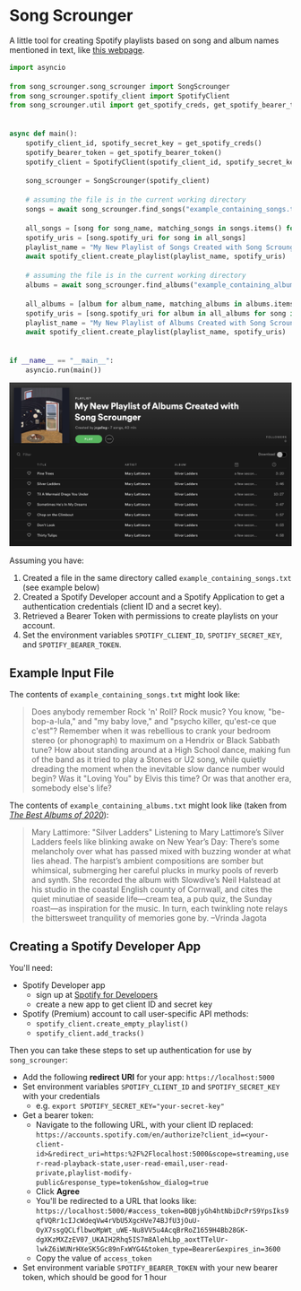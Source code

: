 # Song Scrounger
A little tool for creating Spotify playlists based on song and album names mentioned in text, like [this webpage](http://www.dntownsend.com/Site/Rock/4unrest.htm).

```python
import asyncio

from song_scrounger.song_scrounger import SongScrounger
from song_scrounger.spotify_client import SpotifyClient
from song_scrounger.util import get_spotify_creds, get_spotify_bearer_token


async def main():
    spotify_client_id, spotify_secret_key = get_spotify_creds()
    spotify_bearer_token = get_spotify_bearer_token()
    spotify_client = SpotifyClient(spotify_client_id, spotify_secret_key, spotify_bearer_token)

    song_scrounger = SongScrounger(spotify_client)

    # assuming the file is in the current working directory
    songs = await song_scrounger.find_songs("example_containing_songs.txt")

    all_songs = [song for song_name, matching_songs in songs.items() for song in matching_songs]
    spotify_uris = [song.spotify_uri for song in all_songs]
    playlist_name = "My New Playlist of Songs Created with Song Scrounger"
    await spotify_client.create_playlist(playlist_name, spotify_uris)

    # assuming the file is in the current working directory
    albums = await song_scrounger.find_albums("example_containing_albums.txt")

    all_albums = [album for album_name, matching_albums in albums.items() for album in matching_albums]
    spotify_uris = [song.spotify_uri for album in all_albums for song in album.songs]
    playlist_name = "My New Playlist of Albums Created with Song Scrounger"
    await spotify_client.create_playlist(playlist_name, spotify_uris)


if __name__ == "__main__":
    asyncio.run(main())
```

![Spotify Playlist](https://github.com/okjuan/song-scrounger/raw/master/imgs/spotify_album_playlist_screenshot.png)

Assuming you have:
1. Created a file in the same directory called `example_containing_songs.txt` (see example below)
2. Created a Spotify Developer account and a Spotify Application to get a authentication credentials (client ID and a secret key).
3. Retrieved a Bearer Token with permissions to create playlists on your account.
4. Set the environment variables `SPOTIFY_CLIENT_ID`, `SPOTIFY_SECRET_KEY`, and `SPOTIFY_BEARER_TOKEN`.

## Example Input File
The contents of `example_containing_songs.txt` might look like:
> Does anybody remember Rock 'n' Roll? Rock music? You know, "be-bop-a-lula," and "my baby love," and "psycho killer, qu'est-ce que c'est"? Remember when it was rebellious to crank your bedroom stereo (or phonograph) to maximum on a Hendrix or Black Sabbath tune? How about standing around at a High School dance, making fun of the band as it tried to play a Stones or U2 song, while quietly dreading the moment when the inevitable slow dance number would begin? Was it "Loving You" by Elvis this time? Or was that another era, somebody else's life?

The contents of `example_containing_albums.txt` might look like (taken from [*The Best Albums of 2020*](https://pitchfork.com/features/lists-and-guides/best-albums-2020/)):
> Mary Lattimore: "Silver Ladders"
> Listening to Mary Lattimore’s Silver Ladders feels like blinking awake on New Year’s Day: There’s some melancholy over what has passed mixed with buzzing wonder at what lies ahead. The harpist’s ambient compositions are somber but whimsical, submerging her careful plucks in murky pools of reverb and synth. She recorded the album with Slowdive’s Neil Halstead at his studio in the coastal English county of Cornwall, and cites the quiet minutiae of seaside life—cream tea, a pub quiz, the Sunday roast—as inspiration for the music. In turn, each twinkling note relays the bittersweet tranquility of memories gone by. –Vrinda Jagota

## Creating a Spotify Developer App
You'll need:
* Spotify Developer app
  * sign up at [Spotify for Developers](https://developer.spotify.com/)
  * create a new app to get client ID and secret key
* Spotify (Premium) account to call user-specific API methods:
    * `spotify_client.create_empty_playlist()`
    * `spotify_client.add_tracks()`

Then you can take these steps to set up authentication for use by `song_scrounger`:
* Add the following **redirect URI** for your app: `https://localhost:5000`
* Set environment variables `SPOTIFY_CLIENT_ID` and `SPOTIFY_SECRET_KEY` with your credentials
  * e.g. `export SPOTIFY_SECRET_KEY="your-secret-key"`
* Get a bearer token:
  * Navigate to the following URL, with your client ID replaced: `https://accounts.spotify.com/en/authorize?client_id=<your-client-id>&redirect_uri=https:%2F%2Flocalhost:5000&scope=streaming,user-read-playback-state,user-read-email,user-read-private,playlist-modify-public&response_type=token&show_dialog=true`
  * Click **Agree**
  * You'll be redirected to a URL that looks like: `https://localhost:5000/#access_token=BQBjyGh4htNbiDcPrS9YpsIks9qfVQRr1cIJcWdeqVw4rVbU5XgcHVe74BJfU3jOuU-OyX7ssgQCLflbwoMpWt_uWE-Nu8VV5u4AcqBrRoZ1659H4Bb28GK-dgXKzMXZzEV07_UKAIH2Rhq5IS7m8AlehLbp_aoxtTTelUr-lwkZ6iWUNrHXeSK5Gc89nFxWYG4&token_type=Bearer&expires_in=3600`
  * Copy the value of `access_token`
 * Set environment variable `SPOTIFY_BEARER_TOKEN` with your new bearer token, which should be good for 1 hour